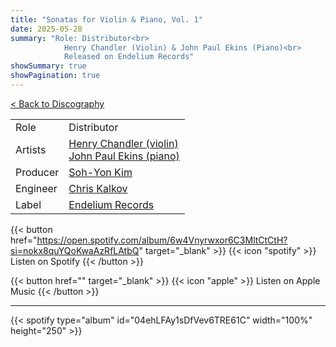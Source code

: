 ```yaml
---
title: "Sonatas for Violin & Piano, Vol. 1"
date: 2025-05-28
summary: "Role: Distributor<br>
            Henry Chandler (Violin) & John Paul Ekins (Piano)<br>
            Released on Endelium Records"
showSummary: true
showPagination: true
---
```

[< Back to Discography](/discography)

| | |
|-|-|
|Role|Distributor|
|Artists|[Henry Chandler (violin)](https://www.henrychandler.co.uk/)<br>[John Paul Ekins (piano)](https://www.jpekinspianist.com/aboutme.html)|
|Producer|[Soh-Yon Kim](https://wcom.org.uk/yeoman/soh-yon-kim/)|
|Engineer|[Chris Kalkov](https://www.hangerhill.com/)|
|Label|[Endelium Records](https://endelium.com)|

{{< button href="https://open.spotify.com/album/6w4Vnyrwxor6C3MltCtCtH?si=nokx8quYQoKwaAzRfLAtbQ" target="_blank" >}}
{{< icon "spotify" >}} Listen on Spotify
{{< /button >}}

{{< button href="" target="_blank" >}}
{{< icon "apple" >}} Listen on Apple Music
{{< /button >}}

---

{{< spotify type="album" id="04ehLFAy1sDfVev6TRE61C" width="100%" height="250" >}}
